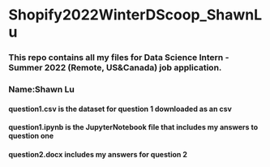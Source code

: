 # Shopify2022WinterDScoop_ShawnLu
### This repo contains all my files for Data Science Intern - Summer 2022 (Remote, US&Canada) job application.
### Name:Shawn Lu


#### question1.csv is the dataset for question 1 downloaded as an csv

#### question1.ipynb is the JupyterNotebook file that includes my answers to question one

#### question2.docx includes my answers for question 2
